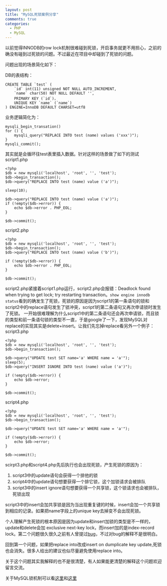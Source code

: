```yaml
---
layout: post
title: "MySQL死锁案例分享"
comments: true
categories:
  - PHP
  - MySQL
---
```


以前觉得INNODB的row lock机制很难碰到死锁，开启事务就更不用担心，之前的确没有碰到过死锁的问题。不过最近在项目中却碰到了死锁的问题。

问题出现的场景简化如下：

DB的表结构：

	CREATE TABLE `test` (
  		`id` int(11) unsigned NOT NULL AUTO_INCREMENT,
  		`name` char(50) NOT NULL DEFAULT '',
  		PRIMARY KEY (`id`)，
		UNIQUE KEY `name` (`name`)
	) ENGINE=InnoDB DEFAULT CHARSET=utf8

业务逻辑简化为：

	mysqli_begin_transation()
	for () {
		mysqli_query("REPLACE INTO test (name) values ('xxx')");
	}
	mysqli_commit();
其实就是会循环往test表里插入数据。针对这样的场景做了如下的测试
script1.php

	<?php
	$db = new mysqli('localhost', 'root', '', 'test');
	$db->begin_transaction();
	$db->query("REPLACE INTO test (name) value ('a')");

	sleep(10);

	$db->query("REPLACE INTO test (name) value ('a')");
	if (!empty($db->error)) {
	    echo $db->error . PHP_EOL;
	}

	$db->commit();

script2.php

	<?php
	$db = new mysqli('localhost', 'root', '', 'test');
	$db->begin_transaction();
	$db->query("REPLACE INTO test (name) value ('b')");

	if (!empty($db->error)) {
	    echo $db->error . PHP_EOL;
	}

	$db->commit();

script2.php紧接着script1.php运行，script2.php会报错：Deadlock found when trying to get lock; try restarting transaction。`show engine innodb status`看到的确发生了死锁，死锁的原因是因为script1的第一条语句的锁和script2中的replace语句发生了锁冲突，script1的第二条语句又再次申请锁时发生了死锁。
一开始很难理解为什么script1中的第二条语句还会再次申请锁，而且锁的类型和前一条语句锁的类型不一直，于是google了一下，发现MySQL对replace的实现其实是delete+insert。让我们先忘掉replace看另外一个例子：
script3.php

	<?php
	$db = new mysqli('localhost', 'root', '', 'test');
	$db->begin_transaction();
	
	$db->query("UPDATE test SET name='a' WHERE name = 'a'");
	sleep(5);
	$db->query("INSERT IGNORE INTO test (name) value ('a')");
	
	if (!empty($db->error)) {
	    echo $db->error;
	}
	
	$db->commit();

script4.php

	<?php
	$db = new mysqli('localhost', 'root', '', 'test');
	$db->begin_transaction();
	
	$db->query("UPDATE test SET name='a' WHERE name = 'a'");
	
	if (!empty($db->error)) {
	    echo $db->error;
	}
	
	$db->commit();

scirpt3.php和script4.php先后执行也会出现死锁，产生死锁的原因为：


1. script3中的update语句会获得一个排他的锁
2. script4中的update语句想要获得一个排它锁，这个加锁请求会被排队
3. script3中的insert ignore语句想要获得一个共享锁，这个锁请求也会被排队，死锁出现

script3中的insert会加共享锁是因为当出现重复键的时候，insert会加一个共享锁到相应的记录。如果把name字段上的unique key去掉变不会出现死锁。

个人理解产生死锁的根本原因是因为update和insert加锁的类型是不一样的，update和delete会加 exclusive next-key lock，而insert加的是index-record lock。第二个问题很久很久之前有人曾提过[bug](http://bugs.mysql.com/bug.php?id=1866)，不过对bug的解释不是很明白。

回到第一个问题，如果把replace into改成insert on dumplicate key update,死锁也会消失。很多人给出的建议也似尽量避免使用replace into。

关于这个问题其实我解释的也不是很清楚，有人如果能更清楚的解释这个问题欢迎留言交流。

关于MySQL锁机制可以看[这里](http://dev.mysql.com/doc/refman/5.5/en/innodb-record-level-locks.html)和[这里](http://dev.mysql.com/doc/refman/5.5/en/innodb-locks-set.html)
